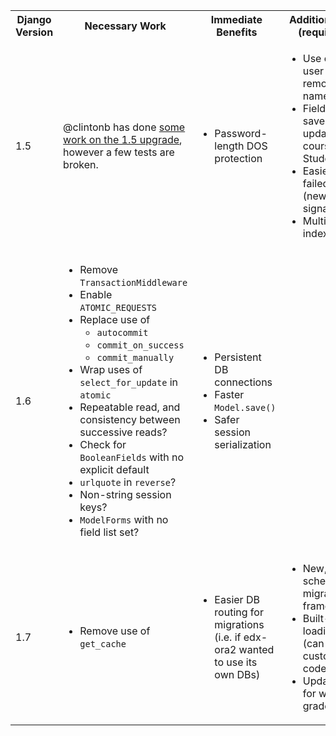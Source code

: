 <table>
<tbody>
<tr>
<th>Django Version</th>
<th>Necessary Work</th>
<th>Immediate Benefits</th>
<th>Additional Benefits (requires work)</th></tr>
<tr>
<td>1.5</td>
<td>@clintonb has done <a href="https://github.com/edx/edx-platform/tree/clintonb/django-upgrade">some work on the 1.5 upgrade</a>, however a few tests are broken.</td>
<td>
<ul>
<li>Password-length DOS protection</li></ul></td>
<td>
<ul>
<li>Use configurable user model to remove first/last name fields</li>
<li>Field subset saves to only update grades on courseware StudentModel</li>
<li>Easier logging of failed logins (new django signal)</li>
<li>Multi-column indexes</li></ul></td></tr>
<tr>
<td>1.6</td>
<td>
<ul>
<li>Remove <code>TransactionMiddleware</code></li>
<li>Enable <code>ATOMIC_REQUESTS</code></li>
<li>Replace use of<br />
<ul>
<li><code>autocommit</code></li>
<li><code>commit_on_success</code></li>
<li><code>commit_manually</code></li></ul></li>
<li>Wrap uses of <code>select_for_update</code> in <code>atomic</code></li>
<li>Repeatable read, and consistency between successive reads?</li>
<li>Check for <code>BooleanFields</code> with no explicit default</li>
<li><code>urlquote</code> in <code>reverse</code>?</li>
<li>Non-string session keys?</li>
<li><code>ModelForms</code> with no field list set?</li></ul></td>
<td>
<ul>
<li>Persistent DB connections</li>
<li>Faster <code>Model.save()</code></li>
<li>Safer session serialization</li></ul></td>
<td>&nbsp;</td></tr>
<tr>
<td colspan="1">1.7</td>
<td colspan="1">
<ul>
<li>Remove use of <code>get_cache</code></li></ul></td>
<td colspan="1">
<ul>
<li>Easier DB routing for migrations (i.e. if edx-ora2 wanted to use its own DBs)</li></ul></td>
<td colspan="1">
<ul>
<li>New, better schema migration framework</li>
<li>Built-in app loading startup (can remove custom <code>startup</code> code)</li>
<li>Update_or_create for writing grades to CSM</li></ul></td></tr></tbody></table>